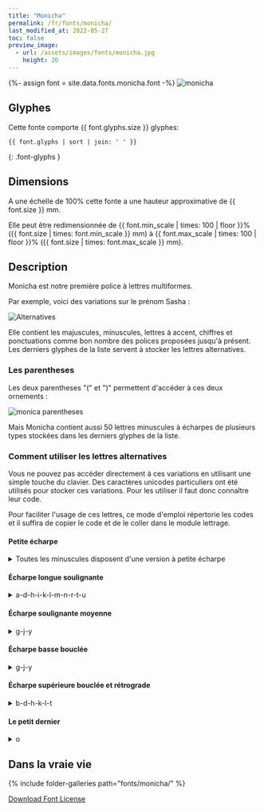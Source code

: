 ```yaml
---
title: "Monicha"
permalink: /fr/fonts/monicha/
last_modified_at: 2022-05-27
toc: false
preview_image:
  - url: /assets/images/fonts/monicha.jpg
    height: 20
---
```

{%- assign font = site.data.fonts.monicha.font -%}
![monicha](/assets/images/fonts/monicha.jpg)

## Glyphes 
Cette fonte comporte  {{ font.glyphs.size }} glyphes:

```
{{ font.glyphs | sort | join: ' ' }}
```
{: .font-glyphs }


## Dimensions

A une échelle de  100% cette fonte a une hauteur approximative de  {{ font.size }} mm. 

Elle peut être redimensionnée  de {{ font.min_scale | times: 100 | floor }}% ({{ font.size | times: font.min_scale }} mm)
à {{ font.max_scale | times: 100 | floor }}% ({{ font.size | times: font.max_scale }} mm).


## Description

Monicha est notre première police à lettres multiformes.

Par exemple, voici des variations sur le prénom Sasha :

![Alternatives](/assets/images/fonts/monicha7.jpg)

Elle contient les majuscules, minuscules, lettres à accent, chiffres et ponctuations comme bon nombre des polices proposées jusqu'à présent. Les derniers glyphes de la liste servent à stocker les lettres alternatives.

### Les parentheses

Les deux parentheses "(" et ")" permettent d'accéder à ces deux ornements :

![monica parentheses](/assets/images/fonts/monicaparentheses.png)


Mais Monicha contient aussi 50 lettres minuscules à écharpes de plusieurs types stockées dans les derniers glyphes de la liste.

### Comment utiliser les lettres alternatives

Vous ne pouvez pas accéder directement à ces variations en utilisant une simple touche du clavier. Des caractères unicodes particuliers ont été utilisés pour stocker ces variations. Pour les utiliser il faut donc connaître leur code.

Pour faciliter l'usage de ces lettres, ce mode d'emploi répertorie les codes et il suffira de copier le code et de le coller dans le module lettrage.

####  Petite écharpe

<details><summary>Toutes les minuscules disposent d'une version à petite écharpe</summary>


<img src="/assets/images/fonts/monichasmallswash.jpg" alt="Petite Echarpe" title="Petite Echarpe"><br>

Que l'on obtient en utilisant un de ces codes :<br><br>

⒜	⒝	⒞	⒟	⒠	⒡<br>

⒢	⒣	⒤	⒥	⒦	<br>

⒧	⒨	⒩	⒪	⒫<br>

⒬	⒭	⒮	⒯	⒰<br>

⒱	⒲	⒳	⒴	⒵<br>
	
</details>

####  Écharpe longue soulignante
<details><summary>  a-d-h-i-k-l-m-n-r-t-u </summary>
	
<img src="/assets/images/fonts/monichalongswash.jpg" alt="Echarpe Longue Soulignante" title="Echarpe Longue Soulignante"><br>

Ces  11 lettres disposent de surcroît d'une longue écharpe soulignante.<br><br>

Elles ne doivent pas être suivies, sur deux lettres, par des lettres à jambage descendant (comme g-j-p-q-y-z) 
pour des raisons de superpositions de colonnes de satin.<br><br>

On les obtient en utilisant ces codes :<br>

<pre>Ⓐ			Ⓓ

	Ⓗ	Ⓘ		Ⓚ
	
Ⓛ	Ⓜ	Ⓝ

	Ⓡ		Ⓣ	Ⓤ</pre>

</details>

#### Écharpe soulignante moyenne 

<details><summary>  g-j-y </summary>

<img src="/assets/images/fonts/monichamediumswash.png" alt="Echarpe Moyenne Soulignante" title="Echarpe Moyenne Soulignante"><br>

Ces trois lettres disposent d'une écharpe soulignante moyenne.<br><br>

Elles ne doivent pas être suivies d'une lettre à jambage descendant.<br><br>

On les obtient en utilisant ces codes :<br>

Ⓖ	Ⓙ	Ⓨ

</details>

#### Écharpe basse bouclée 
<details><summary>  g-j-y </summary>

<img src="/assets/images/fonts/monichacurly.png" alt="Echarpe Basse Bouclée" title="Echarpe Basse Bouclée"><br>

Ces trois lettres disposent aussi d'une version à écharpe basse bouclée.<br><br>

Elles ne doivent pas, sur deux lettres, être suivies d'une lettre à jambage descendant.<br><br>

On les obtient en utilisant ces codes :<br>

ⓖ	ⓙ	ⓨ
	
</details>

#### Écharpe supérieure bouclée et rétrograde
<details><summary> b-d-h-k-l-t </summary>

<img src="/assets/images/fonts/monichacurlyup.png" alt="Echarpe Superieure Bouclée" title="Echarpe Superieure Bouclée"><br>

Il existe 6 lettres à écharpe supérieure bouclée et rétrograde b-d-h-k-l-t.<br><br>

Les deux lettres précédentes ne doivent être ni une majuscule ni une lettre montante.<br><br>

On les obtient en utilisant ces codes :<br>


ⓑ	ⓓ	ⓗ	ⓚ	ⓛ	ⓣ
	
</details>

#### Le petit dernier 
<details><summary> o</summary>

Il existe un o à queue droite<br>

<img src="/assets/images/fonts/monichao.png" alt="Echarpe Queue Droite" title="Echarpe Queue Droite"><br>

On l'obtient en utilisant ce code :<br>

ⓞ
</details>


##  Dans la vraie vie

{% include folder-galleries path="fonts/monicha/" %}

[Download Font License](https://github.com/inkstitch/inkstitch/tree/main/fonts/monicha/LICENSE)
